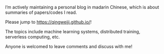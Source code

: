 I’m actively maintaining a personal blog in madarin Chinese, which is about summaries of papers/codes I read. 

Please jump to https://qingweiji.github.io/!

The topics include machine learning systems, distributed training, serverless computing, etc. 

Anyone is welcomed to leave comments and discuss with me!

